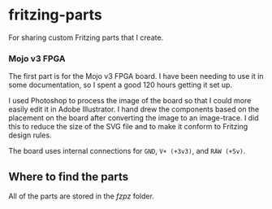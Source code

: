 # fritzing-parts
For sharing custom Fritzing parts that I create.

### Mojo v3 FPGA
The first part is for the Mojo v3 FPGA board. I have been needing to use it in some documentation, so I spent a good 120 hours getting it set up.

I used Photoshop to process the image of the board so that I could more easily edit it in Adobe Illustrator. I hand drew the components based on the placement on the board after converting the image to an image-trace. I did this to reduce the size of the SVG file and to make it conform to Fritzing design rules.

The board uses internal connections for `GND`, `V+ (+3v3)`, and `RAW (+5v)`.

## Where to find the parts

All of the parts are stored in the *fzpz* folder.
